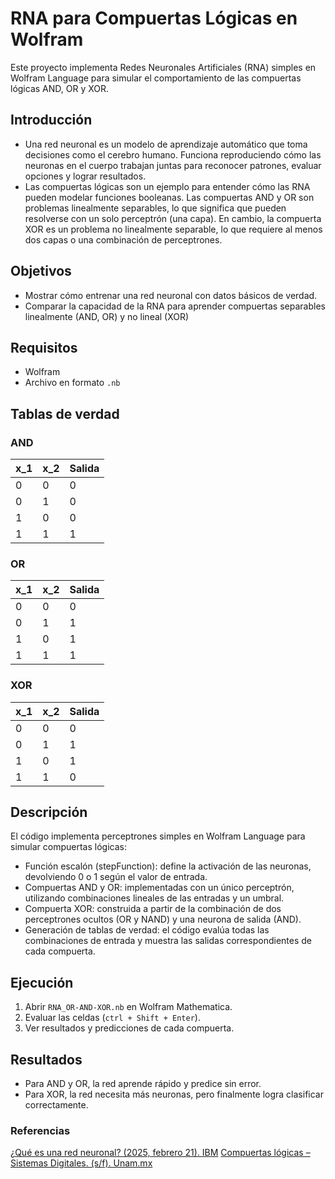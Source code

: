 # RNA para Compuertas Lógicas en Wolfram

Este proyecto implementa Redes Neuronales Artificiales (RNA) simples en Wolfram Language para simular el comportamiento de las compuertas lógicas AND, OR y XOR.


## Introducción 

- Una red neuronal es un modelo de aprendizaje automático que toma decisiones como el cerebro humano. Funciona reproduciendo cómo las neuronas en el cuerpo trabajan juntas para reconocer patrones, evaluar opciones y lograr resultados.
- Las compuertas lógicas son un ejemplo para entender cómo las RNA pueden modelar funciones booleanas. Las compuertas AND y OR son problemas linealmente separables, lo que significa que pueden resolverse con un solo perceptrón (una capa). En cambio, la compuerta XOR es un problema no linealmente separable, lo que requiere al menos dos capas o una combinación de perceptrones.


## Objetivos

- Mostrar cómo entrenar una red neuronal con datos básicos de verdad.
- Comparar la capacidad de la RNA para aprender compuertas separables linealmente (AND, OR) y no lineal (XOR)


## Requisitos

- Wolfram
- Archivo en formato ``` .nb ```


## Tablas de verdad

### AND
|  x_1  |  x_2  |  Salida  |
| ----- | ----- | -------- |
|   0   |   0   |     0    |
|   0   |   1   |     0    |
|   1   |   0   |     0    |
|   1   |   1   |     1    |


### OR
|  x_1  |  x_2  |  Salida  |
| ----- | ----- | -------- |
|   0   |   0   |     0    |
|   0   |   1   |     1    |
|   1   |   0   |     1    |
|   1   |   1   |     1    |


### XOR
|  x_1  |  x_2  |  Salida  |
| ----- | ----- | -------- |
|   0   |   0   |     0    |
|   0   |   1   |     1    |
|   1   |   0   |     1    |
|   1   |   1   |     0    |


## Descripción 

El código implementa perceptrones simples en Wolfram Language para simular compuertas lógicas:
- Función escalón (stepFunction): define la activación de las neuronas, devolviendo 0 o 1 según el valor de entrada.
- Compuertas AND y OR: implementadas con un único perceptrón, utilizando combinaciones lineales de las entradas y un umbral.
- Compuerta XOR: construida a partir de la combinación de dos perceptrones ocultos (OR y NAND) y una neurona de salida (AND).
- Generación de tablas de verdad: el código evalúa todas las combinaciones de entrada y muestra las salidas correspondientes de cada compuerta.

## Ejecución
1. Abrir ``` RNA_OR-AND-XOR.nb ``` en Wolfram Mathematica.
2. Evaluar las celdas (``` ctrl + Shift + Enter ```).
3. Ver resultados y predicciones de cada compuerta.

## Resultados
- Para AND y OR, la red aprende rápido y predice sin error.
- Para XOR, la red necesita más neuronas, pero finalmente logra clasificar correctamente.


### Referencias
[¿Qué es una red neuronal? (2025, febrero 21). IBM](https://www.ibm.com/es-es/think/topics/neural-networks)
[Compuertas lógicas – Sistemas Digitales. (s/f). Unam.mx](https://virtual.cuautitlan.unam.mx/intar/sistdig/compuertas-logicas/)

